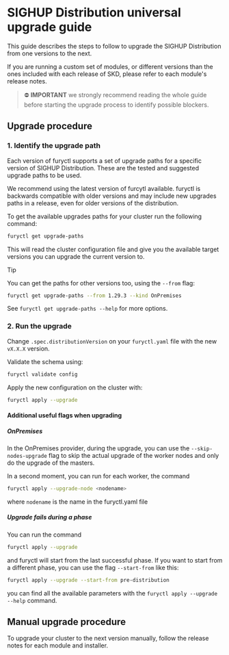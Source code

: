 # SIGHUP Distribution universal upgrade guide

This guide describes the steps to follow to upgrade the SIGHUP Distribution from one versions to the next.

If you are running a custom set of modules, or different versions than the ones included with each release of SKD, please refer to each module's release notes.

> ⛔️ **IMPORTANT**
> we strongly recommend reading the whole guide before starting the upgrade process to identify possible blockers.

## Upgrade procedure

### 1. Identify the upgrade path

Each version of furyctl supports a set of upgrade paths for a specific version of SIGHUP Distribution.  These are the tested and suggested upgrade paths to be used.

We recommend using the latest version of furcytl available. furyctl is backwards compatible with older versions and may include new upgrades paths in a release, even for older versions of the distribution.

To get the available upgrades paths for your cluster run the following command:

```bash
furyctl get upgrade-paths
```

This will read the cluster configuration file and give you the available target versions you can upgrade the current version to.

> [!TIP]
> You can get the paths for other versions too, using the `--from` flag:
>
> ```bash
> furyctl get upgrade-paths --from 1.29.3 --kind OnPremises
> ```
>
> See `furyctl get upgrade-paths --help` for more options.

### 2. Run the upgrade

Change `.spec.distributionVersion` on your `furyctl.yaml` file with the new `vX.X.X` version.

Validate the schema using:

```bash
furyctl validate config
```

Apply the new configuration on the cluster with:

```bash
furyctl apply --upgrade
```

#### Additional useful flags when upgrading

##### OnPremises

In the OnPremises provider, during the upgrade, you can use the `--skip-nodes-upgrade` flag to skip the actual upgrade of the worker nodes and only do the upgrade of the masters.

In a second moment, you can run for each worker, the command

```bash
furyctl apply --upgrade-node <nodename>
```

where `nodename` is the name in the furyctl.yaml file

##### Upgrade fails during a phase

You can run the command

```bash
furyctl apply --upgrade
```

and furyctl will start from the last successful phase. If you want to start from a different phase, you can use the flag `--start-from` like this:

```bash
furyctl apply --upgrade --start-from pre-distribution
```

you can find all the available parameters with the `furyctl apply --upgrade --help` command.

## Manual upgrade procedure

To upgrade your cluster to the next version manually, follow the release notes for each module and installer.
